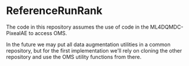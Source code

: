 # ReferenceRunRank

The code in this repository assumes the use of code in the ML4DQMDC-PixealAE to access OMS.

In the future we may put all data augmentation utilities in a common repository, but for the first implementation we'll rely on cloning the other repository and use the OMS utility functions from there. 

